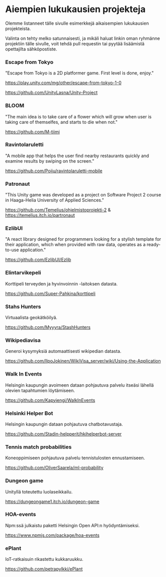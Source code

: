 # Aiempien lukukausien projekteja

Olemme listanneet tälle sivulle esimerkkejä aikaisempien lukukausien projekteista.

Valinta on tehty melko satunnaisesti, ja mikäli haluat linkin oman ryhmänne projektiin tälle sivulle, voit tehdä pull requestin tai pyytää lisäämistä opettajilta sähköpostiste.

### Escape from Tokyo

"Escape from Tokyo is a 2D platformer game. First level is done, enjoy."

https://play.unity.com/mg/other/escape-from-tokyo-1-0

https://github.com/UnityLasna/Unity-Project

### BLOOM

"The main idea is to take care of a flower which will grow when user is taking care of themselfes, and starts to die when not."

https://github.com/M-tiimi

### Ravintolaruletti

"A mobile app that helps the user find nearby restaurants quickly and examine results by swiping on the screen."

https://github.com/Poiju/ravintolaruletti-mobile

### Patronaut

"This Unity game was developed as a project on Software Project 2 course in Haaga-Helia University of Applied Sciences."

https://github.com/Temelius/ohjelmistoprojekti-2 & https://temelius.itch.io/partronaut

### EzlibUI

"A react library designed for programmers looking for a stylish template for their application, which when provided with raw data, operates as a ready-to-use application."

https://github.com/EzlibUI/Ezlib

### Elintarvikepeli

Korttipeli terveyden ja hyvinvoinnin -laitoksen datasta.

https://github.com/Super-Pahkina/korttipeli

### Stahs Hunters

Virtuaalista geokätköilyä.

https://github.com/Myyyra/StashHunters

### Wikipediavisa

Generoi kysymyksiä automaattisesti wikipedian datasta.

https://github.com/IlpoJokinen/WikiVisa_server/wiki/Using-the-Application

### Walk In Events

Helsingin kaupungin avoimeen dataan pohjautuva palvelu itseäsi lähellä olevien tapahtumien löytämiseen.

https://github.com/Kapyjengi/WalkInEvents

### Helsinki Helper Bot

Helsingin kaupungin dataan pohjautuva chatbotavustaja.

https://github.com/Stadin-helpperit/hkihelperbot-server

### Tennis match probabilities

Koneoppimiseen pohjautuva palvelu tennistulosten ennustamiseen.

https://github.com/OliverSaarela/ml-probability

### Dungeon game

Unityllä toteutettu luolaseikkailu.

https://dungeongame1.itch.io/dungeon-game

### HOA-events

Npm:ssä julkaistu paketti Helsingin Open API:n hyödyntämiseksi.

https://www.npmjs.com/package/hoa-events

### ePlant

IoT-ratkaisuin rikastettu kukkaruukku.

https://github.com/petrapylkki/ePlant
